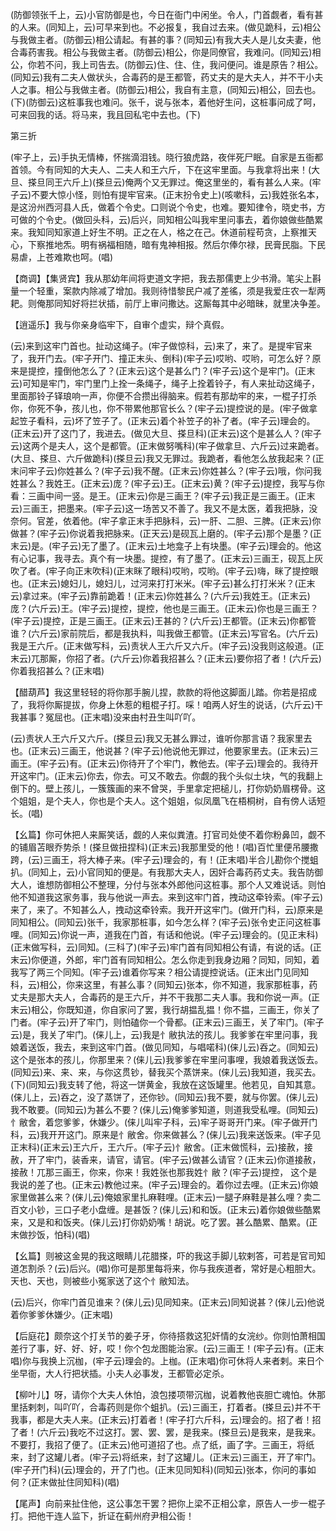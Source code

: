 <!-- { "loadSidebar": true } -->
(防御领张千上，云)小官防御是也，今日在衙门中闲坐。令人，门首觑者，看有甚的人来。(同知上，云)可早来到也。不必报复，我自过去来。(做见跪科，云)相公与我做主者。(防御云)相公请起。有甚的事？(同知云)有我大夫人是儿女夫妻，他合毒药害我。相公与我做主者。(防御云)相公，你是同僚官，我难问。(同知云)相公，你若不问，我上司告去。(防御云)住、住、住，我问便问。谁是原告？相公。(同知云)我有二夫人做状头，合毒药的是王都管，药丈夫的是大夫人，并不干小夫人之事。相公与我做主者。(防御云)相公，我自有主意，(同知云)相公，回去也。(下)(防御云)这桩事我也难问。张千，说与张本，着他好生问，这桩事问成了呵，可来回我的话。将马来，我且回私宅中去也。(下)

第三折

(牢子上，云)手执无情棒，怀揣滴泪钱。晓行狼虎路，夜伴死尸眠。自家是五衙都首领。今有同知的大夫人、二夫人和王六斤，下在这牢里面。与我拿将出来！(大旦、搽旦同王六斤上)(搽旦云)俺两个又无罪过。俺这里坐的，看有甚么人来。(牢子云)不要大惊小怪，则怕有提牢官来。(正末扮令史上)(咳嗽科，云)我姓张名本，是这汾州西河县人氏，做着个令史。口则说个令史，也难。要知律令，晓史书，方可做的个令史。(做回头科，云)后兴，同知相公叫我牢里问事去，着你娘做些酷累来。我知同知家道上好生不明。正之在人，格之在己。休道前程苟贪，上察推天心，下察推地炁。明有祸福相随，暗有鬼神相报。然后尔俸尔禄，民膏民脂。下民易虐，上苍难欺也呵。(唱)

【商调】【集贤宾】我从那幼年间将吏道文字把，我去那儒吏上少书滑。笔尖上斟量一个轻重，案款内除减了增加。我则待惜黎民户减了差徭，须是我爱庄农一犁两耙。则俺那同知好将拦状插，前厅上审问撒达。这厮每其中必暗昧，就里决争差。

【逍遥乐】我与你亲身临牢下，自审个虚实，辩个真假。

(云)来到这牢门首也。扯动这绳子。(牢子做惊科，云)来了，来了。是提牢官来了，我开门去。(牢子开门、撞正末头、倒科)(牢子云)哎哟、哎哟，可怎么好？原来是提控，撞倒他怎么了？(正末云)这个是甚么门？(牢子云)这个是牢门。(正末云)可知是牢门，牢门里门上拴一条绳子，绳子上拴着铃子，有人来扯动这绳子，里面那铃子铎琅响一声，你便不合攒出得脑来。假若有那劫牢的来，一棍子打杀你，你死不争，孩儿也，你不带累他那官长么？(牢子云)提控说的是。(牢子做拿起笠子看科，云)坏了笠子了。(正末云)着个补笠子的补了者。(牢子云)理会的。(正末云)开了这门了，我进去。(做见大旦、搽旦科)(正末云)这个是甚么人？(牢子云)这两个是夫人，这个是都管。(正末做努嘴科)(牢子做拿旦、六斤云)过来跪者。(大旦、搽旦、六斤做跪科)(搽旦云)我又无罪过。我跪者，看他怎么放我起来？(正末问牢子云)你姓甚么？(牢子云)我不醒。(正末云)你姓甚么？(牢子云)哦，你问我姓甚么？我姓王。(正末云)庞？(牢子云)王。(正末云)黄？(牢子云)提控，我写与你看：三画中间一竖。是王。(正末云)你是三画王？(牢子云)我正是三画王。(正末云)三画王，把墨来。(牢子云)这一场苦又不善了。我又不是太医，着我把脉，没奈何。官差，依着他。(牢子拿正末手把脉科，云)一肝、二胆、三脾。(正末云)你做甚？(牢子云)你说着我把脉来。(正天云)是砚瓦上磨的。(牢子云)那个是墨？(正末云)是。(牢子云)无了墨了。(正末云)土地龛子上有块墨。(牢子云)理会的。他这有心记事，我寻去。真个有一块墨。提控，有了墨了。(正末云)三画王，砚瓦上灰吹了者。(牢子向正末吹科)(正末眯了眼科)哎哟，哎哟。(牢子云)嗨，眯了提控眼也。(正末云)媳妇儿，媳妇儿，过河来打打米米。(牢子云)甚么打打米米？(正末云)拿过来。(牢子云)靠前跪着！(正末云)你姓甚么？(六斤云)我姓王。(正末云)庞？(六斤云)王。(牢子云)提控，提控，他也是三画王。(正末云)你也是三画王？(牢子云)提控，正是三画王。(正末云)王甚的？(六斤云)王都管。(正末云)你都管谁？(六斤云)家前院后，都是我执料，叫我做王都管。(正末云)写官名。(六斤云)我是王六斤。(正末做写科，云)责状人王六斤又六斤。(牢子云)没我则这般道。(正末云)兀那厮，你招了者。(六斤云)你着我招甚么？(正末云)要你招了者！(六斤云)你着我招甚么？(正末唱)

【醋葫芦】我这里轻轻的将你那手腕儿捏，款款的将他这脚面儿踏。你若是招成了，我将你厮提拔，你身上休惹的粗棍子打。啋！咱两人好生的说话，(六斤云)干我甚事？冤屈也。(正末唱)没来由村丑生叫吖吖。

(云)责状人王六斤又六斤。(搽旦云)我又无甚么罪过，谁听你那言语？我家里去也。(正末云)三画王，他说甚？(牢子云)他说他无罪过，他要家里去。(正末云)三画王。(牢子云)有。(正末云)你待开了个牢门，教他去。(牢子云)理会的。我待开开这牢门。(正末云)你去，你去。可又不敢去。你觑的我个头似土块，气的我翻上倒下的。壁上孩儿，一簇簇画的来不曾哭，手里拿定把槌儿，打你奶奶眉楞骨。这个姐姐，是个夫人，你也是个夫人。这个姐姐，似凤凰飞在梧桐树，自有傍人话短长。(唱)

【幺篇】你可休把人来厮笑话，觑的人来似粪渣。打官司处使不着你粉鼻凹，觑不的铺眉苫眼乔势杀！(搽旦做扭捏科)(正末云)我那里受的他！(唱)百忙里便吊腰撒跨，(云)三画王，将大棒子来。(牢子云)理会的，有！(正末唱)半合儿勘你个搅蛆扒。(同知上，云)小官同知的便是。有我那大夫人，因奸合毒药药丈夫。我告防御大人，谁想防御相公不整理，分付与张本外郎他问这桩事。那个人又难说话。则怕他不知道我这家务事，我与他说一声去。来到这牢门首，拽动这牵铃索。(牢子云)来了，来了。不知甚么人，拽动这牵铃索。我开开这牢门。(做开门科，云)原来是同知相公。(同知云)张千，我家那桩事，如今怎么样？(牢子云)张令史正问这桩事哩。(同知云)你说一声，道我在门首，有话和他说。(牢子云)理会的。(见正末科)(正末做写科，云)同知。(三科了)(牢子云)牢门首有同知相公有请，有说的话。(正末云)你便道，外郎，牢门首有同知相公。怎么你走到我身边厢？同知，同知，着我写了两三个同知。(牢子云)谁着你写来？相公请提控说话。(正末出门见同知科，云)相公，你来这里，有甚么事？(同知云)张本，你不知道，我家那桩事，药丈夫是那大夫人，合毒药的是王六斤，并不干我那二夫人事。我和你说一声。(正末云)相公，你既知道，你自家问了罢，我行胡揾乱揾！你不揾，三画王，你关了门者。(牢子云)开了牢门，则怕磕你一个骨都。(正末云)三画王，关了牢门。(牢子云)是，我关了牢门。(俫儿上，云)我是忄敝执法的孩儿。我爹爹在牢里问事，我娘着送饭，我去，来到这牢门首。(做见同知，与唱喏科)(俫儿云)吞之。(同知云)这个是张本的孩儿，你那里来？(俫儿云)我爹爹在牢里问事哩，我娘着我送饭去。(同知云)来、来、来，与你这贯钞，替我买个蒸饼来。(俫儿云)我知道，我买去。(下)(同知云)我支转了他，将这一饼黄金，我放在这饭罐里。他若见，自知其意。(俫儿上，云)吞之，没了蒸饼了，还你钞。(同知云)我不要，就与你罢。(俫儿云)我不敢要。(同知云)为甚么不要？(俫儿云)俺爹爹知道，则道我受私哩。(同知云)忄敝舍，着您爹爹，休嫌少。(俫儿叫牢子科，云)牢子哥哥开门来。(牢子做开门科，云)我开开这门。原来是忄敝舍。你来做甚么？(俫儿云)我来送饭来。(牢子见正末科)(正末云)王六斤，王六斤。(牢子云)忄敝舍。(正末做慌科，云)接赦，接赦，开了牢门，装香来，请官，请官。(牢子云)做甚么请官？(正末云)你道接赦，接赦！兀那三画王，你来，你来！我姓张也那我姓忄敝？(牢子云)提控，
这个是我说的差了也。(正末云)教他过来。(牢子云)理会的。着你过去哩。(正末云)你娘家里做甚么来？(俫儿云)俺娘家里扎麻鞋哩。(正末云)一腿子麻鞋是甚么哩？卖二百文小钞，三口子老小盘缠。是甚饭？(俫儿云)和和饭。(正末云)着你娘做些酷累来，又是和和饭夹。(俫儿云)打你奶奶嘴！胡说。吃了罢。甚么酷累、酷累。(正末做抄饭，怕科)(唱)

【幺篇】则被这金晃的我这眼睛儿花腊搽，吓的我这手脚儿软剌答，可若是官司知道怎割杀？(云)后兴。(唱)你可是那里每将来，你与我疾道者，常好是心粗胆大。天也、天也，则被些小冤家送了这个忄敝知法。

(云)后兴，你牢门首见谁来？(俫儿云)见同知来。(正末云)同知说甚？(俫儿云)他说着你爹爹休嫌少。(正末唱)

【后庭花】颇奈这个打关节的姜子牙，你待搭救这犯奸情的女浣纱。你则怕萧相国差行了事，好、好、好，哎！你个包龙图能治家。(云)三画王！(牢子云)有。(正末唱)你与我换上沉枷，(牢子云)理会的。上枷。(正末唱)你可休将人来者剌。来日个坐早衙，大人行把状插。小夫人必事发，王都管必定杀。

【柳叶儿】呀，请你个大夫人休怕，浪包搂项带沉枷，说着教他丧胆亡魂怕。休那里括剌刺，叫吖吖，合毒药则是你个蛆扒。(云)三画王，打着者。(搽旦云)并不干我事，都是大夫人来。(正末云)打着者！(牢子打六斤科，云)理会的。招了者！招了者！(六斤云)我吃不过这打。罢、罢、罢，是我来。(搽旦云)是我来，是我来。不要打，我招了便了。(正末云)他可道招了也。点了纸，画了字。三画王，将纸来，封了这罐儿者。(牢子云)将纸来，封了这罐儿。(正末云)三画王，开了牢门。(牢子开门科)(云)理会的，开了门也。(正末见同知科)(同知云)张本，你问的事如何？(正末做扯住同知科)(唱)

【尾声】向前来扯住他，这公事怎干罢？把你上梁不正相公拿，原告人一步一棍子打。把他干连人监下，折证在蓟州府尹相公衙！

